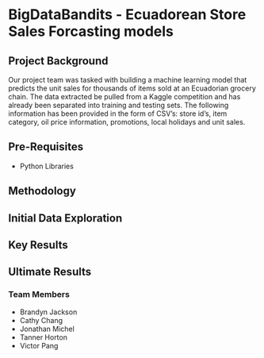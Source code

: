 # BigDataBandits - Ecuadorean Store Sales Forcasting models



## Project Background
Our project team was tasked with building a machine learning model that predicts the unit sales for thousands of items sold at an Ecuadorian grocery chain. The data extracted be pulled from a Kaggle competition and has already been separated into training and testing sets. The following information has been provided in the form of CSV’s: store id’s, item category, oil price information, promotions, local holidays and unit sales.


## Pre-Requisites
- Python Libraries

## Methodology

## Initial Data Exploration


## Key Results


## Ultimate Results



### Team Members

- Brandyn Jackson
- Cathy Chang
- Jonathan Michel
- Tanner Horton
- Victor Pang
